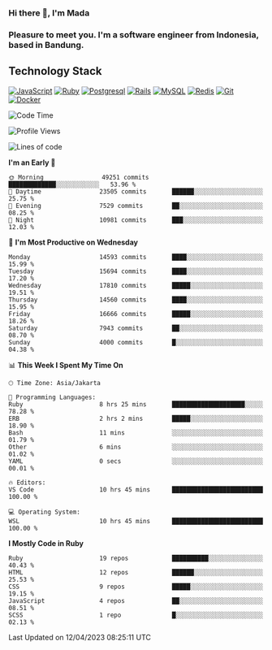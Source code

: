 ### Hi there 👋, I'm Mada
### Pleasure to meet you. I'm a software engineer from Indonesia, based in Bandung.

## Technology Stack

[![JavaScript](https://img.shields.io/badge/-JavaScript-%23F7DF1C?style=flat-square&logo=javascript&logoColor=000000&labelColor=%23F7DF1C&color=%23FFCE5A)](https://www.javascript.com/)
[![Ruby](https://img.shields.io/badge/Ruby-CC342D?style=flat-square&logo=ruby&logoColor=white)](https://www.ruby-lang.org/en/)
[![Postgresql](https://img.shields.io/badge/PostgreSQL-316192?style=flat-square&logo=postgresql&logoColor=ffffff)](https://www.postgresql.org/)
[![Rails](https://img.shields.io/badge/Ruby_on_Rails-CC0000?style=flat-square&logo=ruby-on-rails&logoColor=white)](https://rubyonrails.org/)
[![MySQL](https://img.shields.io/badge/-MySQL-4479A1?style=flat-square&logo=MySQL&logoColor=ffffff)](https://www.mysql.com/)
[![Redis](https://img.shields.io/badge/-Redis-DC382D?style=flat-square&logo=Redis&logoColor=ffffff)](https://redis.io/)
[![Git](https://img.shields.io/badge/-Git-%23F05032?style=flat-square&logo=git&logoColor=%23ffffff)](https://git-scm.com/)
[![Docker](https://img.shields.io/badge/-Docker-2496ED?style=flat-square&logo=docker&logoColor=ffffff)](https://www.docker.com/)
<!--
**madaarya/madaarya** is a ✨ _special_ ✨ repository because its `README.md` (this file) appears on your GitHub profile.

Here are some ideas to get you started:

- 🔭 I’m currently working on ...
- 🌱 I’m currently learning ...
- 👯 I’m looking to collaborate on ...
- 🤔 I’m looking for help with ...
- 💬 Ask me about ...
- 📫 How to reach me: ...
- 😄 Pronouns: ...
- ⚡ Fun fact: ...
-->
<!--START_SECTION:waka-->
![Code Time](http://img.shields.io/badge/Code%20Time-5%2C329%20hrs%2024%20mins-blue)

![Profile Views](http://img.shields.io/badge/Profile%20Views-0-blue)

![Lines of code](https://img.shields.io/badge/From%20Hello%20World%20I%27ve%20Written-35.5%20million%20lines%20of%20code-blue)

**I'm an Early 🐤** 

```text
🌞 Morning                49251 commits       █████████████░░░░░░░░░░░░   53.96 % 
🌆 Daytime                23505 commits       ██████░░░░░░░░░░░░░░░░░░░   25.75 % 
🌃 Evening                7529 commits        ██░░░░░░░░░░░░░░░░░░░░░░░   08.25 % 
🌙 Night                  10981 commits       ███░░░░░░░░░░░░░░░░░░░░░░   12.03 % 
```
📅 **I'm Most Productive on Wednesday** 

```text
Monday                   14593 commits       ████░░░░░░░░░░░░░░░░░░░░░   15.99 % 
Tuesday                  15694 commits       ████░░░░░░░░░░░░░░░░░░░░░   17.20 % 
Wednesday                17810 commits       █████░░░░░░░░░░░░░░░░░░░░   19.51 % 
Thursday                 14560 commits       ████░░░░░░░░░░░░░░░░░░░░░   15.95 % 
Friday                   16666 commits       █████░░░░░░░░░░░░░░░░░░░░   18.26 % 
Saturday                 7943 commits        ██░░░░░░░░░░░░░░░░░░░░░░░   08.70 % 
Sunday                   4000 commits        █░░░░░░░░░░░░░░░░░░░░░░░░   04.38 % 
```


📊 **This Week I Spent My Time On** 

```text
🕑︎ Time Zone: Asia/Jakarta

💬 Programming Languages: 
Ruby                     8 hrs 25 mins       ████████████████████░░░░░   78.28 % 
ERB                      2 hrs 2 mins        █████░░░░░░░░░░░░░░░░░░░░   18.90 % 
Bash                     11 mins             ░░░░░░░░░░░░░░░░░░░░░░░░░   01.79 % 
Other                    6 mins              ░░░░░░░░░░░░░░░░░░░░░░░░░   01.02 % 
YAML                     0 secs              ░░░░░░░░░░░░░░░░░░░░░░░░░   00.01 % 

🔥 Editors: 
VS Code                  10 hrs 45 mins      █████████████████████████   100.00 % 

💻 Operating System: 
WSL                      10 hrs 45 mins      █████████████████████████   100.00 % 
```

**I Mostly Code in Ruby** 

```text
Ruby                     19 repos            ██████████░░░░░░░░░░░░░░░   40.43 % 
HTML                     12 repos            ██████░░░░░░░░░░░░░░░░░░░   25.53 % 
CSS                      9 repos             █████░░░░░░░░░░░░░░░░░░░░   19.15 % 
JavaScript               4 repos             ██░░░░░░░░░░░░░░░░░░░░░░░   08.51 % 
SCSS                     1 repo              █░░░░░░░░░░░░░░░░░░░░░░░░   02.13 % 
```




 Last Updated on 12/04/2023 08:25:11 UTC
<!--END_SECTION:waka-->
